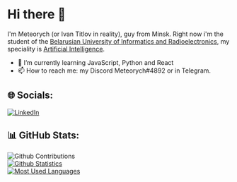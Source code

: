 # Hi there 👋

I'm Meteorych (or Ivan Titlov in reality), guy from Minsk. Right now i'm the student of the [Belarusian University of Informatics and Radioelectronics](https://www.bsuir.by/en/), my speciality is [Artificial Intelligence](https://www.bsuir.by/en/academic-department-of-intelligent-information-technologies).

- 🌱 I’m currently learning JavaScript, Python and React
- 📫 How to reach me: my Discord Meteorych#4892 or in Telegram.

## 🌐 Socials:

[![LinkedIn](https://img.shields.io/badge/LinkedIn-%230077B5.svg?logo=linkedin&logoColor=white)](https://www.linkedin.com/in/ivan-titlov-9b8127268/) 

## 📊 GitHub Stats:

![Github Contributions](https://github-readme-streak-stats.herokuapp.com/?user=Meteorych&theme=dark&include_all_commits)<br/>
[![Github Statistics](https://github-readme-stats.vercel.app/api?username=Meteorych)](https://github.com/Meteorych/github-readme-stats)<br>
[![Most Used Languages](https://github-readme-stats.vercel.app/api/top-langs/?username=Meteorych)](https://github.com/Meteorych/github-readme-stats)
